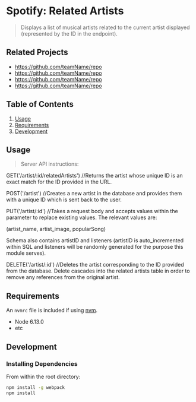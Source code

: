 # Spotify: Related Artists

> Displays a list of musical artists related to the current artist displayed (represented by the ID in the endpoint).

## Related Projects

  - https://github.com/teamName/repo
  - https://github.com/teamName/repo
  - https://github.com/teamName/repo
  - https://github.com/teamName/repo

## Table of Contents

1. [Usage](#Usage)
1. [Requirements](#requirements)
1. [Development](#development)

## Usage

> Server API instructions:

   GET('/artist/:id/relatedArtists')
   //Returns the artist whose unique ID is an exact match for the ID provided in the URL.
   
   POST('/artist')
   //Creates a new artist in the database and provides them with a unique ID which is sent back to the user.
   
   PUT('/artist/:id')
   //Takes a request body and accepts values within the parameter to replace existing values.  The relevant values are:
   
   (artist_name, artist_image, popularSong)
   
   Schema also contains artistID and listeners (artistID is auto_incremented within SQL and listeners will be randomly generated for the purpose this module serves).
   
   DELETE('/artist/:id')
   //Deletes the artist corresponding to the ID provided from the database. Delete cascades into the related artists table in order to remove any references from the original artist.

## Requirements

An `nvmrc` file is included if using [nvm](https://github.com/creationix/nvm).

- Node 6.13.0
- etc

## Development

### Installing Dependencies

From within the root directory:

```sh
npm install -g webpack
npm install
```

